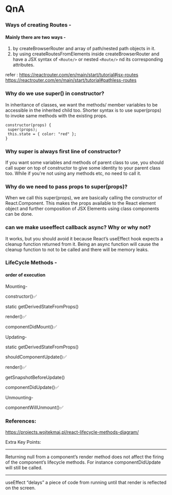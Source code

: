 # QnA

### Ways of creating Routes -

#### Mainly there are two ways -

1. by createBrowserRouter and array of path/nested path objects in it.
2. by using createRoutesFromElements inside createBrowserRouter and have a JSX syntax of `<Route/>` or nested `<Route/>` nd its corresponding attributes.

refer : https://reactrouter.com/en/main/start/tutorial#jsx-routes
https://reactrouter.com/en/main/start/tutorial#pathless-routes

### Why do we use super() in constructor?

In inheritance of classes, we want the methods/ member variables to be accessible in the inherited child too. Shorter syntax is to use super(props) to invoke same methods with the existing props.

```
constructor(props) {
 super(props);
 this.state = { color: "red" };
}
```

### Why super is always first line of constructor?

If you want some variables and methods of parent class to use, you should call super on top of constructor to give some identity to your parent class too. While if you're not using any methods etc, no need to call it.

### Why do we need to pass props to super(props)?

When we call this super(props), we are basically calling the constructor of React.Component. This makes the props available to the React element object and further composition of JSX Elements using class components can be done.

### can we make useeffect callback async? Why or why not?

It works, but you should avoid it because React’s useEffect hook expects a cleanup function returned from it. Being an async function will cause the cleanup function to not to be called and there will be memory leaks.

### LifeCycle Methods -

#### order of execution

Mounting-

constructor()✅

static getDerivedStateFromProps()

render()✅

componentDidMount()✅

Updating-

static getDerivedStateFromProps()

shouldComponentUpdate()✅

render()✅

getSnapshotBeforeUpdate()

componentDidUpdate()✅

Unmounting-

componentWillUnmount()✅

### References:

https://projects.wojtekmaj.pl/react-lifecycle-methods-diagram/

Extra Key Points:

---

Returning null from a component’s render method does not affect the firing of the component’s lifecycle methods. For instance componentDidUpdate will still be called.

---

useEffect “delays” a piece of code from running until that render is reflected on the screen.
